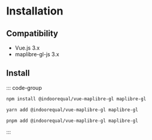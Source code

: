 # Installation

## Compatibility

- Vue.js 3.x
- maplibre-gl-js 3.x

## Install


::: code-group

```sh [npm]
npm install @indoorequal/vue-maplibre-gl maplibre-gl
```

```sh [yarn]
yarn add @indoorequal/vue-maplibre-gl maplibre-gl
```

```sh [pnpm]
pnpm add @indoorequal/vue-maplibre-gl maplibre-gl
```

:::
